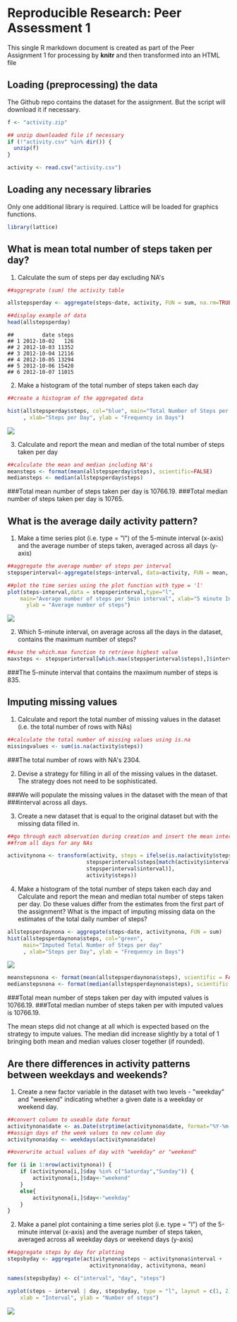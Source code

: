 # Reproducible Research: Peer Assessment 1

This single R markdown document is created as part of the Peer Assignment 1 for 
processing by **knitr** and then transformed into an HTML file

## Loading (preprocessing) the data
The Github repo contains the dataset for the assignment. But the script will
download it if necessary.

```r
f <- "activity.zip"

## unzip downloaded file if necessary
if (!"activity.csv" %in% dir()) { 
  unzip(f) 
}

activity <- read.csv("activity.csv")
```

## Loading any necessary libraries
Only one additional library is required. Lattice will be loaded for graphics
functions.

```r
library(lattice)
```


## What is mean total number of steps taken per day?
1. Calculate the sum of steps per day excluding NA's

```r
##aggregrate (sum) the activity table

allstepsperday <- aggregate(steps~date, activity, FUN = sum, na.rm=TRUE)

##display example of data
head(allstepsperday)
```

```
##         date steps
## 1 2012-10-02   126
## 2 2012-10-03 11352
## 3 2012-10-04 12116
## 4 2012-10-05 13294
## 5 2012-10-06 15420
## 6 2012-10-07 11015
```


2. Make a histogram of the total number of steps taken each day

```r
##create a histogram of the aggregated data

hist(allstepsperday$steps, col="blue", main="Total Number of Steps per day"
     , xlab="Steps per Day", ylab = "Frequency in Days")
```

![](PA1_template_files/figure-html/histstepsperday-1.png)<!-- -->

3. Calculate and report the mean and median of the total number of steps taken 
per day

```r
##calculate the mean and median including NA's
meansteps <- format(mean(allstepsperday$steps), scientific=FALSE)
mediansteps <- median(allstepsperday$steps)
```
###Total mean number of steps taken per day is 10766.19.
###Total median number of steps taken per day is 10765.


## What is the average daily activity pattern?
1. Make a time series plot (i.e. type = "l") of the 5-minute interval (x-axis) 
and the average number of steps taken, averaged across all days (y-axis)

```r
##aggregate the average number of steps per interval
stepsperinterval<-aggregate(steps~interval, data=activity, FUN = mean, na.rm=TRUE)

##plot the time series using the plot function with type = 'l'
plot(steps~interval,data = stepsperinterval,type="l", 
    main="Average number of steps per 5min interval", xlab="5 minute Interval", 
      ylab = "Average number of steps")
```

![](PA1_template_files/figure-html/intervaltimeplot-1.png)<!-- -->

2. Which 5-minute interval, on average across all the days in the dataset, 
contains the maximum number of steps?


```r
##use the which.max function to retrieve highest value
maxsteps <- stepsperinterval[which.max(stepsperinterval$steps),]$interval
```
###The 5-minute interval that contains the maximum number of steps is 835.

## Imputing missing values

1. Calculate and report the total number of missing values in the dataset 
(i.e. the total number of rows with NAs)


```r
##calculate the total number of missing values using is.na
missingvalues <- sum(is.na(activity$steps))
```
###The total number of rows with NA's 2304.

2. Devise a strategy for filling in all of the missing values in the dataset. 
The strategy does not need to be sophisticated.

###We will populate the missing values in the dataset with the mean of that 
###interval across all days. 

3. Create a new dataset that is equal to the original dataset but with the 
missing data filled in.


```r
##go through each observation during creation and insert the mean interval value 
##from all days for any NAs

activitynona <- transform(activity, steps = ifelse(is.na(activity$steps),
                         stepsperinterval$steps[match(activity$interval,
                         stepsperinterval$interval)], 
                         activity$steps))
```

4. Make a histogram of the total number of steps taken each day and Calculate 
and report the mean and median total number of steps taken per day. Do these 
values differ from the estimates from the first part of the assignment? What is 
the impact of imputing missing data on the estimates of the total daily number 
of steps?


```r
allstepsperdaynona <- aggregate(steps~date, activitynona, FUN = sum)
hist(allstepsperdaynona$steps, col="green", 
     main="Imputed Total Number of Steps per day"
     , xlab="Steps per Day", ylab = "Frequency in Days")
```

![](PA1_template_files/figure-html/histstepsperdaynona-1.png)<!-- -->


```r
meanstepsnona <- format(mean(allstepsperdaynona$steps), scientific = FALSE)
medianstepsnona <- format(median(allstepsperdaynona$steps), scientific = FALSE)
```
###Total mean number of steps taken per day with imputed values is 10766.19.
###Total median number of steps taken per with imputed values is 10766.19.

The mean steps did not change at all which is expected based on the strategy to 
impute values. The median did increase slightly by a total of 1 bringing both
mean and median values closer together (if rounded).

## Are there differences in activity patterns between weekdays and weekends?
1. Create a new factor variable in the dataset with two levels - "weekday" and 
"weekend" indicating whether a given date is a weekday or weekend day.

```r
##convert column to useable date format
activitynona$date <- as.Date(strptime(activitynona$date, format="%Y-%m-%d"))
##assign days of the week values to new column day
activitynona$day <- weekdays(activitynona$date)

##overwrite actual values of day with "weekday" or "weekend"

for (i in 1:nrow(activitynona)) {
    if (activitynona[i,]$day %in% c("Saturday","Sunday")) {
        activitynona[i,]$day<-"weekend"
    }
    else{
        activitynona[i,]$day<-"weekday"
    }
}
```

2. Make a panel plot containing a time series plot (i.e. type = "l") of the 
5-minute interval (x-axis) and the average number of steps taken, averaged 
across all weekday days or weekend days (y-axis)


```r
##aggregate steps by day for plotting
stepsbyday <- aggregate(activitynona$steps ~ activitynona$interval + 
                          activitynona$day, activitynona, mean)

names(stepsbyday) <- c("interval", "day", "steps")

xyplot(steps ~ interval | day, stepsbyday, type = "l", layout = c(1, 2), 
    xlab = "Interval", ylab = "Number of steps")
```

![](PA1_template_files/figure-html/panelplotdayofweek-1.png)<!-- -->

